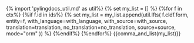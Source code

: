 {% import 'pylingdocs_util.md' as util%}
{% set my_list = [] %}
{%for f in ctx%}
{%if f.id in ids%}
{% set my_list = my_list.append(util.lfts(
    f.cldf.form,
    entity=f,
    with_language=with_language,
    with_source=with_source,
    translation=translation,
    no_translation=no_translation,
    source=source,
    mode="orm"
)) %}
{%endif%}
{%endfor%}
{{comma_and_list(my_list)}}